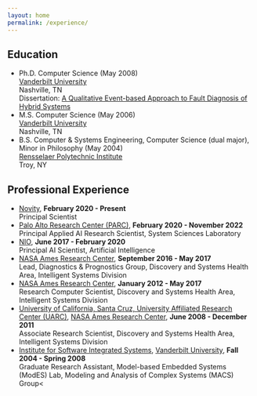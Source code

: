 ```yaml
---
layout: home
permalink: /experience/
---
```


## Education
- Ph.D. Computer Science (May 2008)<br/>
<a href="http://www.vanderbilt.edu">Vanderbilt University</a><br/>
Nashville, TN<br />
Dissertation: <a href="pubs/DaigleDissertation.pdf">A Qualitative Event-based Approach to Fault Diagnosis of Hybrid Systems</a>
- M.S. Computer Science (May 2006)<br />
<a href="http://www.vanderbilt.edu">Vanderbilt University</a><br />
Nashville, TN
- B.S. Computer &amp; Systems Engineering, Computer Science (dual major), Minor in Philosophy (May 2004)<br />
<a href="http://www.rpi.edu">Rensselaer Polytechnic Institute</a><br />Troy, NY

## Professional Experience
- <a href="https://novity.us/">Novity</a>, <b>February 2020 - Present</b><br />
Principal Scientist
- <a href="https://www.parc.com/">Palo Alto Research Center (PARC)</a>, <b>February 2020 - November 2022</b><br />
Principal Applied AI Research Scientist, System Sciences Laboratory
- <a href="http://nio.io">NIO</a>, <b>June 2017 - February 2020</b><br />
Principal AI Scientist, Artificial Intelligence
- <a href="http://www.nasa.gov/centers/ames/home/index.html">NASA Ames Research Center</a>, <b>September 2016 - May 2017</b><br />
Lead, Diagnostics &amp; Prognostics Group, Discovery and Systems Health Area, Intelligent Systems Division
- <a href="http://www.nasa.gov/centers/ames/home/index.html">NASA Ames Research Center</a>, <b>January 2012 - May 2017</b><br />
Research Computer Scientist, Discovery and Systems Health Area, Intelligent Systems Division
- <a href="http://uarc.ucsc.edu/">University of California, Santa Cruz, University Affiliated Research Center (UARC)</a>, <a href="http://www.nasa.gov/centers/ames/home/index.html">NASA Ames Research Center</a>, <b>June 2008 - December 2011</b><br />
Associate Research Scientist, Discovery and Systems Health Area, Intelligent Systems Division
- <a href="http://www.isis.vanderbilt.edu/">Institute for Software Integrated Systems</a>, <a href="http://www.vanderbilt.edu/">Vanderbilt University</a>, <b>Fall 2004 - Spring 2008</b><br />
Graduate Research Assistant, Model-based Embedded Systems (ModES) Lab, Modeling and Analysis of Complex Systems (MACS) Group<
